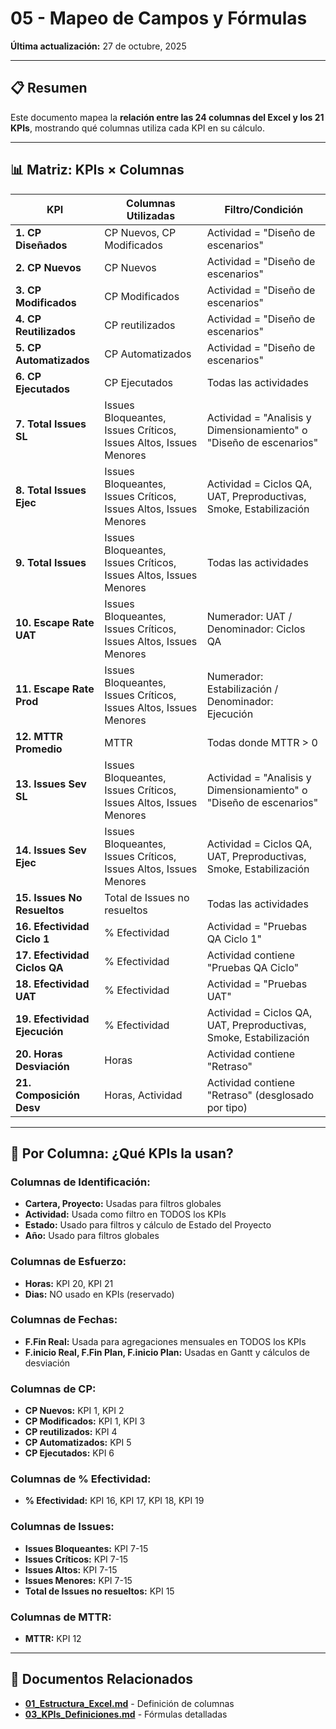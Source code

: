 # 05 - Mapeo de Campos y Fórmulas

**Última actualización:** 27 de octubre, 2025

---

## 📋 Resumen

Este documento mapea la **relación entre las 24 columnas del Excel y los 21 KPIs**, mostrando qué columnas utiliza cada KPI en su cálculo.

---

## 📊 Matriz: KPIs × Columnas

| KPI | Columnas Utilizadas | Filtro/Condición |
|-----|---------------------|------------------|
| **1. CP Diseñados** | CP Nuevos, CP Modificados | Actividad = "Diseño de escenarios" |
| **2. CP Nuevos** | CP Nuevos | Actividad = "Diseño de escenarios" |
| **3. CP Modificados** | CP Modificados | Actividad = "Diseño de escenarios" |
| **4. CP Reutilizados** | CP reutilizados | Actividad = "Diseño de escenarios" |
| **5. CP Automatizados** | CP Automatizados | Actividad = "Diseño de escenarios" |
| **6. CP Ejecutados** | CP Ejecutados | Todas las actividades |
| **7. Total Issues SL** | Issues Bloqueantes, Issues Críticos, Issues Altos, Issues Menores | Actividad = "Analisis y Dimensionamiento" o "Diseño de escenarios" |
| **8. Total Issues Ejec** | Issues Bloqueantes, Issues Críticos, Issues Altos, Issues Menores | Actividad = Ciclos QA, UAT, Preproductivas, Smoke, Estabilización |
| **9. Total Issues** | Issues Bloqueantes, Issues Críticos, Issues Altos, Issues Menores | Todas las actividades |
| **10. Escape Rate UAT** | Issues Bloqueantes, Issues Críticos, Issues Altos, Issues Menores | Numerador: UAT / Denominador: Ciclos QA |
| **11. Escape Rate Prod** | Issues Bloqueantes, Issues Críticos, Issues Altos, Issues Menores | Numerador: Estabilización / Denominador: Ejecución |
| **12. MTTR Promedio** | MTTR | Todas donde MTTR > 0 |
| **13. Issues Sev SL** | Issues Bloqueantes, Issues Críticos, Issues Altos, Issues Menores | Actividad = "Analisis y Dimensionamiento" o "Diseño de escenarios" |
| **14. Issues Sev Ejec** | Issues Bloqueantes, Issues Críticos, Issues Altos, Issues Menores | Actividad = Ciclos QA, UAT, Preproductivas, Smoke, Estabilización |
| **15. Issues No Resueltos** | Total de Issues no resueltos | Todas las actividades |
| **16. Efectividad Ciclo 1** | % Efectividad | Actividad = "Pruebas QA Ciclo 1" |
| **17. Efectividad Ciclos QA** | % Efectividad | Actividad contiene "Pruebas QA Ciclo" |
| **18. Efectividad UAT** | % Efectividad | Actividad = "Pruebas UAT" |
| **19. Efectividad Ejecución** | % Efectividad | Actividad = Ciclos QA, UAT, Preproductivas, Smoke, Estabilización |
| **20. Horas Desviación** | Horas | Actividad contiene "Retraso" |
| **21. Composición Desv** | Horas, Actividad | Actividad contiene "Retraso" (desglosado por tipo) |

---

## 📑 Por Columna: ¿Qué KPIs la usan?

### **Columnas de Identificación:**
- **Cartera, Proyecto:** Usadas para filtros globales
- **Actividad:** Usada como filtro en TODOS los KPIs
- **Estado:** Usado para filtros y cálculo de Estado del Proyecto
- **Año:** Usado para filtros globales

### **Columnas de Esfuerzo:**
- **Horas:** KPI 20, KPI 21
- **Dias:** NO usado en KPIs (reservado)

### **Columnas de Fechas:**
- **F.Fin Real:** Usada para agregaciones mensuales en TODOS los KPIs
- **F.inicio Real, F.Fin Plan, F.inicio Plan:** Usadas en Gantt y cálculos de desviación

### **Columnas de CP:**
- **CP Nuevos:** KPI 1, KPI 2
- **CP Modificados:** KPI 1, KPI 3
- **CP reutilizados:** KPI 4
- **CP Automatizados:** KPI 5
- **CP Ejecutados:** KPI 6

### **Columnas de % Efectividad:**
- **% Efectividad:** KPI 16, KPI 17, KPI 18, KPI 19

### **Columnas de Issues:**
- **Issues Bloqueantes:** KPI 7-15
- **Issues Críticos:** KPI 7-15
- **Issues Altos:** KPI 7-15
- **Issues Menores:** KPI 7-15
- **Total de Issues no resueltos:** KPI 15

### **Columnas de MTTR:**
- **MTTR:** KPI 12

---

## 🔗 Documentos Relacionados

- **[01_Estructura_Excel.md](./01_Estructura_Excel.md)** - Definición de columnas
- **[03_KPIs_Definiciones.md](./03_KPIs_Definiciones.md)** - Fórmulas detalladas
